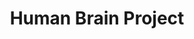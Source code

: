 ---
title: "Human Brain Project"
project_id: 
conf_date: 1995-12-06
conference_id: ""
presenters:
   - peter_bandettini
summary: "Human Brain Project, Wakula Springs, FL"
file: /assets/presentations/
filename: 
layout: presentation
---